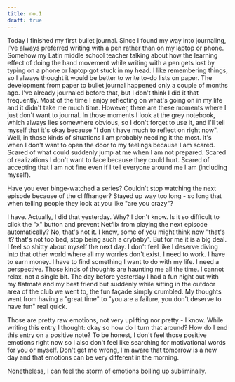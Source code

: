 ```yaml
---
title: no.1
draft: true
---
```

Today I finished my first bullet journal. Since I found my way into journaling, I've always preferred writing with a pen rather than on my laptop or phone. Somehow my Latin middle school teacher talking about how the learning effect of doing the hand movement while writing with a pen gets lost by typing on a phone or laptop got stuck in my head. I like remembering things, so I always thought it would be better to write to-do lists on paper. The development from paper to bullet journal happened only a couple of months ago. I've already journaled before that, but I don't think I did it that frequently. Most of the time I enjoy reflecting on what's going on in my life and it didn't take me much time. However, there are these moments where I just don't want to journal. In those moments I look at the grey notebook, which always lies somewhere obvious, so I don't forget to use it, and I'll tell myself that it's okay because "I don't have much to reflect on right now". Well, in those kinds of situations I am probably needing it the most. It's when I don't want to open the door to my feelings because I am scared. Scared of what could suddenly jump at me when I am not prepared. Scared of realizations I don't want to face because they could hurt. Scared of accepting that I am not fine even if I tell everyone around me I am (including myself).

Have you ever binge-watched a series? Couldn't stop watching the next episode because of the cliffhanger? Stayed up way too long - so long that when telling people they look at you like "are you crazy"?

I have. Actually, I did that yesterday. Why? I don't know. Is it so difficult to click the "x" button and prevent Netflix from playing the next episode automatically? No, that's not it. I know, some of you might think now "that's it? that's not too bad, stop being such a crybaby". But for me it is a big deal. I feel so shitty about myself the next day. I don't feel like I deserve diving into that other world where all my worries don't exist. 
I need to work. I have to earn money. I have to find something I want to do with my life. I need a perspective. Those kinds of thoughts are haunting me all the time. I cannot relax, not a single bit. The day before yesterday I had a fun night out with my flatmate and my best friend but suddenly while sitting in the outdoor area of the club we went to, the fun façade simply crumbled. My thoughts went from having a "great time" to "you are a failure, you don't deserve to have fun" real quick.

Those are pretty raw emotions, not very uplifting nor pretty - I know. While writing this entry I thought: okay so how do I turn that around? How do I end this entry on a positive note? To be honest, I don't feel those positive emotions right now so I also don't feel like searching for motivational words for you or myself. Don't get me wrong, I'm aware that tomorrow is a new day and that emotions can be very different in the morning.

Nonetheless, I can feel the storm of emotions boiling up subliminally.
